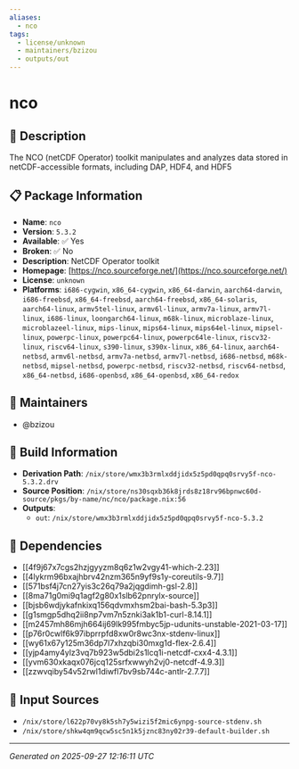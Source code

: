 ```yaml
---
aliases:
  - nco
tags:
  - license/unknown
  - maintainers/bzizou
  - outputs/out
---
```


# nco

## 📝 Description

The NCO (netCDF Operator) toolkit manipulates and analyzes data stored in netCDF-accessible formats, including DAP, HDF4, and HDF5

## 📋 Package Information

- **Name**: `nco`
- **Version**: `5.3.2`
- **Available**: ✅ Yes
- **Broken**: ✅ No
- **Description**: NetCDF Operator toolkit
- **Homepage**: [https://nco.sourceforge.net/](https://nco.sourceforge.net/)
- **License**: `unknown`
- **Platforms**: `i686-cygwin`, `x86_64-cygwin`, `x86_64-darwin`, `aarch64-darwin`, `i686-freebsd`, `x86_64-freebsd`, `aarch64-freebsd`, `x86_64-solaris`, `aarch64-linux`, `armv5tel-linux`, `armv6l-linux`, `armv7a-linux`, `armv7l-linux`, `i686-linux`, `loongarch64-linux`, `m68k-linux`, `microblaze-linux`, `microblazeel-linux`, `mips-linux`, `mips64-linux`, `mips64el-linux`, `mipsel-linux`, `powerpc-linux`, `powerpc64-linux`, `powerpc64le-linux`, `riscv32-linux`, `riscv64-linux`, `s390-linux`, `s390x-linux`, `x86_64-linux`, `aarch64-netbsd`, `armv6l-netbsd`, `armv7a-netbsd`, `armv7l-netbsd`, `i686-netbsd`, `m68k-netbsd`, `mipsel-netbsd`, `powerpc-netbsd`, `riscv32-netbsd`, `riscv64-netbsd`, `x86_64-netbsd`, `i686-openbsd`, `x86_64-openbsd`, `x86_64-redox`
## 👥 Maintainers

- @bzizou


## 🔧 Build Information

- **Derivation Path**: `/nix/store/wmx3b3rmlxddjidx5z5pd0qpq0srvy5f-nco-5.3.2.drv`
- **Source Position**: `/nix/store/ns30sqxb36k8jrds8z18rv96bpnwc60d-source/pkgs/by-name/nc/nco/package.nix:56`
- **Outputs**:
  - `out`:  `/nix/store/wmx3b3rmlxddjidx5z5pd0qpq0srvy5f-nco-5.3.2`

## 🔗 Dependencies

- [[4f9j67x7cgs2hzjgyyzm8q6z1w2vgy41-which-2.23]]
- [[4lykrm96bxajhbrv42nzm365n9yf9s1y-coreutils-9.7]]
- [[571bsf4j7cn27yis3c26q79a2jqgdimh-gsl-2.8]]
- [[8ma71g0mi9q1agf2g80x1slb62pnrylx-source]]
- [[bjsb6wdjykafnkixq156qdvmxhsm2bai-bash-5.3p3]]
- [[g1smgp5dhq2ii8np7vm7n5znki3ak1b1-curl-8.14.1]]
- [[m2457mh86mjh664ij69lk995fmbyc5jp-udunits-unstable-2021-03-17]]
- [[p76r0cwlf6k97ibprrpfd8xw0r8wc3nx-stdenv-linux]]
- [[wy61x67y125m36dp7l7xhzqbi30mxg1d-flex-2.6.4]]
- [[yjp4amy4ylz3vq7b923w5dbi2s1lcq1i-netcdf-cxx4-4.3.1]]
- [[yvm630xkaqx076jcq125srfxwwyh2vj0-netcdf-4.9.3]]
- [[zzwvqiby54v52rwl1diwfl7bv9sb744c-antlr-2.7.7]]

## 📁 Input Sources

- `/nix/store/l622p70vy8k5sh7y5wizi5f2mic6ynpg-source-stdenv.sh`
- `/nix/store/shkw4qm9qcw5sc5n1k5jznc83ny02r39-default-builder.sh`

---
*Generated on 2025-09-27 12:16:11 UTC*
